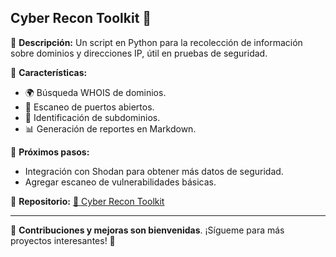 ## Cyber Recon Toolkit 🔎

🔹 **Descripción:**
Un script en Python para la recolección de información sobre dominios y direcciones IP, útil en pruebas de seguridad.

🔹 **Características:**
- 🌍 Búsqueda WHOIS de dominios.
- 🔬 Escaneo de puertos abiertos.
- 🔗 Identificación de subdominios.
- 📊 Generación de reportes en Markdown.

🔹 **Próximos pasos:**
- Integración con Shodan para obtener más datos de seguridad.
- Agregar escaneo de vulnerabilidades básicas.

📌 **Repositorio:** [🔗 Cyber Recon Toolkit](#)

---

📢 **Contribuciones y mejoras son bienvenidas**. ¡Sígueme para más proyectos interesantes! 🚀

